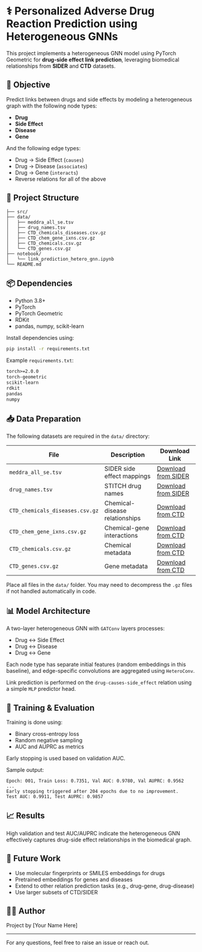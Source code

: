 
# ⚕️ Personalized Adverse Drug Reaction Prediction using Heterogeneous GNNs

This project implements a heterogeneous GNN model using PyTorch Geometric for **drug-side effect link prediction**, leveraging biomedical relationships from **SIDER** and **CTD** datasets.

## 🔬 Objective

Predict links between drugs and side effects by modeling a heterogeneous graph with the following node types:

- **Drug**
- **Side Effect**
- **Disease**
- **Gene**

And the following edge types:

- Drug → Side Effect (`causes`)
- Drug → Disease (`associates`)
- Drug → Gene (`interacts`)
- Reverse relations for all of the above

## 📁 Project Structure

```
├── src/
├── data/
│   ├── meddra_all_se.tsv
│   ├── drug_names.tsv
│   ├── CTD_chemicals_diseases.csv.gz
│   ├── CTD_chem_gene_ixns.csv.gz
│   ├── CTD_chemicals.csv.gz
│   └── CTD_genes.csv.gz
├── notebook/
│   └── link_prediction_hetero_gnn.ipynb
└── README.md
```

## 📦 Dependencies

- Python 3.8+
- PyTorch
- PyTorch Geometric
- RDKit
- pandas, numpy, scikit-learn

Install dependencies using:

```bash
pip install -r requirements.txt
```

Example `requirements.txt`:
```txt
torch>=2.0.0
torch-geometric
scikit-learn
rdkit
pandas
numpy
```

## 📥 Data Preparation

The following datasets are required in the `data/` directory:

| File | Description | Download Link |
|------|-------------|----------------|
| `meddra_all_se.tsv` | SIDER side effect mappings | [Download from SIDER](http://sideeffects.embl.de/media/download/meddra_all_se.tsv.gz) |
| `drug_names.tsv` | STITCH drug names | [Download from SIDER](http://sideeffects.embl.de/media/download/drug_names.tsv.gz) |
| `CTD_chemicals_diseases.csv.gz` | Chemical-disease relationships | [Download from CTD](http://ctdbase.org/reports/CTD_chemicals_diseases.csv.gz) |
| `CTD_chem_gene_ixns.csv.gz` | Chemical-gene interactions | [Download from CTD](http://ctdbase.org/reports/CTD_chem_gene_ixns.csv.gz) |
| `CTD_chemicals.csv.gz` | Chemical metadata | [Download from CTD](http://ctdbase.org/reports/CTD_chemicals.csv.gz) |
| `CTD_genes.csv.gz` | Gene metadata | [Download from CTD](http://ctdbase.org/reports/CTD_genes.csv.gz) |

Place all files in the `data/` folder. You may need to decompress the `.gz` files if not handled automatically in code.

## 📊 Model Architecture

A two-layer heterogeneous GNN with `GATConv` layers processes:

- Drug ↔ Side Effect
- Drug ↔ Disease
- Drug ↔ Gene

Each node type has separate initial features (random embeddings in this baseline), and edge-specific convolutions are aggregated using `HeteroConv`.

Link prediction is performed on the `drug-causes-side_effect` relation using a simple `MLP` predictor head.

## 🧪 Training & Evaluation

Training is done using:

- Binary cross-entropy loss
- Random negative sampling
- AUC and AUPRC as metrics

Early stopping is used based on validation AUC.

Sample output:
```
Epoch: 001, Train Loss: 0.7351, Val AUC: 0.9780, Val AUPRC: 0.9562
...
Early stopping triggered after 204 epochs due to no improvement.
Test AUC: 0.9911, Test AUPRC: 0.9857
```

## 📈 Results

High validation and test AUC/AUPRC indicate the heterogeneous GNN effectively captures drug-side effect relationships in the biomedical graph.

## 🚀 Future Work

- Use molecular fingerprints or SMILES embeddings for drugs
- Pretrained embeddings for genes and diseases
- Extend to other relation prediction tasks (e.g., drug-gene, drug-disease)
- Use larger subsets of CTD/SIDER

## 👨‍🔬 Author

Project by [Your Name Here]

---

For any questions, feel free to raise an issue or reach out.

